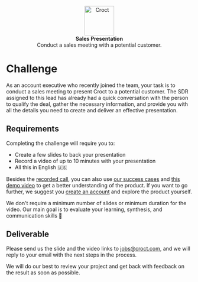 <p align="center">
    <a href="https://croct.com">
      <img src="https://cdn.croct.io/brand/logo/repo-icon-green.svg" alt="Croct" height="80"/>
    </a>
    <br />
    <strong>Sales Presentation</strong>
    <br />
    Conduct a sales meeting with a potential customer.
</p>

# Challenge

As an account executive who recently joined the team, your task is to conduct a sales meeting to present Croct to 
a potential customer. The SDR assigned to this lead has already had a quick conversation with the person to qualify 
the deal, gather the necessary information, and provide you with all the details you need to create and deliver 
an effective presentation.

## Requirements

Completing the challenge will require you to:

- Create a few slides to back your presentation
- Record a video of up to 10 minutes with your presentation
- All this in English 🇺🇸

Besides the [recorded call](https://cdn.croct.io/assets/sales/challenge-account-executive.mp3), you can also use 
[our success cases](https://blog.croct.com/tag/case-studies) and [this demo video](https://youtu.be/nsudSTeqK48) 
to get a better understanding of the product. If you want to go further, we suggest you 
[create an account](https://app.croct.com/) and explore the product yourself.

We don't require a minimum number of slides or minimum duration for the video. Our main goal is to evaluate 
your learning, synthesis, and communication skills 🙂

## Deliverable

Please send us the slide and the video links to jobs@croct.com, and we will reply to your email with the next steps 
in the process.

We will do our best to review your project and get back with feedback on the result as soon as possible.
